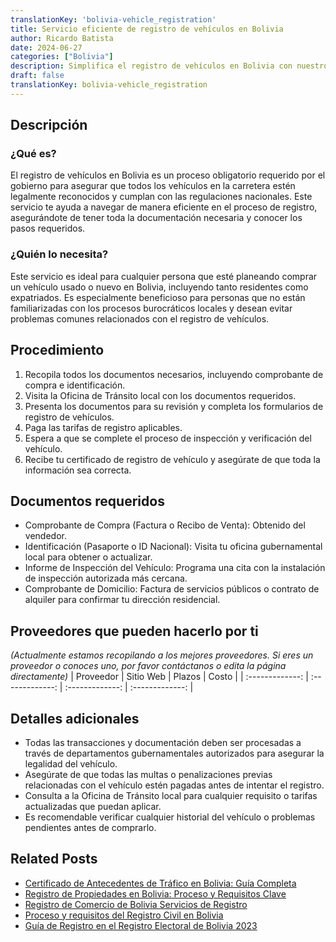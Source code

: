 ```yaml
---
translationKey: 'bolivia-vehicle_registration'
title: Servicio eficiente de registro de vehículos en Bolivia
author: Ricardo Batista
date: 2024-06-27
categories: ["Bolivia"]
description: Simplifica el registro de vehículos en Bolivia con nuestro servicio paso a paso. Asegura el cumplimiento legal y evita complicaciones.
draft: false
translationKey: bolivia-vehicle_registration
---
```


## Descripción
### ¿Qué es?
El registro de vehículos en Bolivia es un proceso obligatorio requerido por el gobierno para asegurar que todos los vehículos en la carretera estén legalmente reconocidos y cumplan con las regulaciones nacionales. Este servicio te ayuda a navegar de manera eficiente en el proceso de registro, asegurándote de tener toda la documentación necesaria y conocer los pasos requeridos.

### ¿Quién lo necesita?
Este servicio es ideal para cualquier persona que esté planeando comprar un vehículo usado o nuevo en Bolivia, incluyendo tanto residentes como expatriados. Es especialmente beneficioso para personas que no están familiarizadas con los procesos burocráticos locales y desean evitar problemas comunes relacionados con el registro de vehículos.

## Procedimiento

1. Recopila todos los documentos necesarios, incluyendo comprobante de compra e identificación.
2. Visita la Oficina de Tránsito local con los documentos requeridos.
3. Presenta los documentos para su revisión y completa los formularios de registro de vehículos.
4. Paga las tarifas de registro aplicables.
5. Espera a que se complete el proceso de inspección y verificación del vehículo.
6. Recibe tu certificado de registro de vehículo y asegúrate de que toda la información sea correcta.

## Documentos requeridos

- Comprobante de Compra (Factura o Recibo de Venta): Obtenido del vendedor.
- Identificación (Pasaporte o ID Nacional): Visita tu oficina gubernamental local para obtener o actualizar.
- Informe de Inspección del Vehículo: Programa una cita con la instalación de inspección autorizada más cercana.
- Comprobante de Domicilio: Factura de servicios públicos o contrato de alquiler para confirmar tu dirección residencial.

## Proveedores que pueden hacerlo por ti
_(Actualmente estamos recopilando a los mejores proveedores. Si eres un proveedor o conoces uno, por favor contáctanos o edita la página directamente)_
| Proveedor       |     Sitio Web    |     Plazos      |       Costo     |
| :-------------: | :-------------: |  :-------------: | :-------------: |

## Detalles adicionales

- Todas las transacciones y documentación deben ser procesadas a través de departamentos gubernamentales autorizados para asegurar la legalidad del vehículo.
- Asegúrate de que todas las multas o penalizaciones previas relacionadas con el vehículo estén pagadas antes de intentar el registro.
- Consulta a la Oficina de Tránsito local para cualquier requisito o tarifas actualizadas que puedan aplicar.
- Es recomendable verificar cualquier historial del vehículo o problemas pendientes antes de comprarlo.


## Related Posts

- [Certificado de Antecedentes de Tráfico en Bolivia: Guía Completa](https://tramitit.com/es/guides/bolivia/certificado_de_antecedentes_de_tránsito/)
- [Registro de Propiedades en Bolivia: Proceso y Requisitos Clave](https://tramitit.com/es/guides/bolivia/registro_de_propiedad/)
- [Registro de Comercio de Bolivia Servicios de Registro](https://tramitit.com/es/guides/bolivia/inscripción_en_el_registro_de_comercio/)
- [Proceso y requisitos del Registro Civil en Bolivia](https://tramitit.com/es/guides/bolivia/inscripción_en_el_registro_civil/)
- [Guía de Registro en el Registro Electoral de Bolivia 2023](https://tramitit.com/es/guides/bolivia/inscripción_en_el_registro_electoral/)